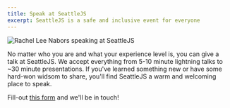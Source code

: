```yaml
---
title: Speak at SeattleJS
excerpt: SeattleJS is a safe and inclusive event for everyone
---
```

![Rachel Lee Nabors speaking at SeattleJS](https://pbs.twimg.com/media/Fe6igRiaEAADO0N?format=jpg&name=large)

No matter who you are and what your experience level is, you can give a talk at SeattleJS. We accept everything from 5-10 minute lightning talks to ~30 minute presentations. If you've learned something new or have some hard-won widsom to share, you'll find SeattleJS a warm and welcoming place to speak.

Fill-out <a target="_blank" href="https://airtable.com/shrkvVTP37PnIqgoN">this form</a> and we'll be in touch!